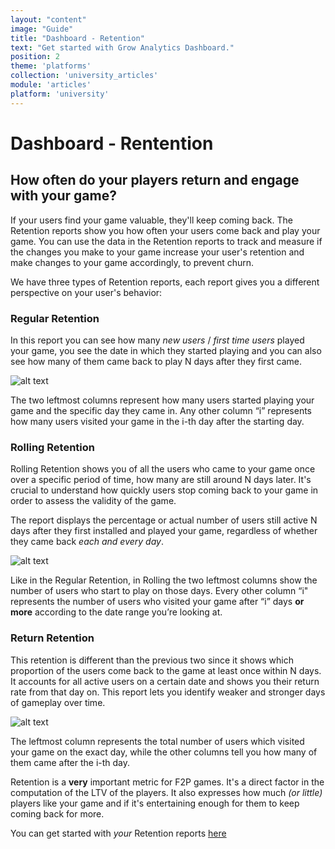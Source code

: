 ```yaml
---
layout: "content"
image: "Guide"
title: "Dashboard - Retention"
text: "Get started with Grow Analytics Dashboard."
position: 2
theme: 'platforms'
collection: 'university_articles'
module: 'articles'
platform: 'university'
---
```


# Dashboard - Rentention

## How often do your players return and engage with your game?

If your users find your game valuable, they'll keep coming back. The Retention reports show you how often your users come back and play your game. You can use the data in the Retention reports to track and measure if the changes you make to your game increase your user's retention and make changes to your game accordingly, to prevent churn.

We have three types of Retention reports, each report gives you a different perspective on your user's behavior:

### Regular Retention
In this report you can see how many *new users* / *first time users* played your game, you see the date in which they started playing and you can also see how many of them came back to play N days after they first came.

![alt text](/img/docs/university/15_Grow_Retention_Regular.png "Regular Retention")

The two leftmost columns represent how many users started playing your game and the specific day they came in. Any other column “i” represents how many users visited your game in the i-th day after the starting day.

### Rolling Retention
Rolling Retention shows you of all the users who came to your game once over a specific period of time, how many are still around N days later. It's crucial to understand how quickly users stop coming back to your game in order to assess the validity of the game.

The report displays the percentage or actual number of users still active N days after they first installed and played your game, regardless of whether they came back *each and every day*.

![alt text](/img/docs/university/16_Grow_Retention_Rolling.png "Rolling Retention")

Like in the Regular Retention, in Rolling the two leftmost columns show the number of users who start to play on those days. Every other column “i" represents the number of users who visited your game after “i” days **or more** according to the date range you’re looking at.

### Return Retention
This retention is different than the previous two since it shows which proportion of the users come back to the game at least once within N days.
It accounts for all active users on a certain date and shows you their return rate from that day on. This report lets you identify weaker and stronger days of gameplay over time.

![alt text](/img/docs/university/17_Grow_Retention_Return.png "Return Retention")

The leftmost column represents the total number of users which visited your game on the exact day, while the other columns tell you how many of them came after the i-th day.

Retention is a **very** important metric for F2P games. It's a direct factor in the computation of the LTV of the players. It also expresses how much *(or little)* players like your game and if it's entertaining enough for them to keep coming back for more.

You can get started with *your* Retention reports [here](http://dashboard.soom.la/)
